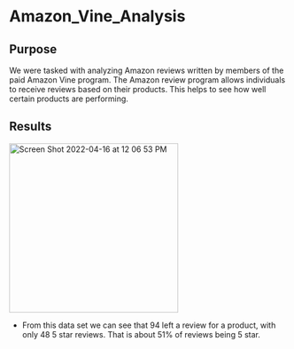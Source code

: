 # Amazon_Vine_Analysis
## Purpose
We were tasked with analyzing Amazon reviews written by members of the paid Amazon Vine program. The Amazon review program allows individuals to receive reviews based on their products. This helps to see how well certain products are performing. 
## Results
<img width="305" alt="Screen Shot 2022-04-16 at 12 06 53 PM" src="https://user-images.githubusercontent.com/95194554/163684584-2b73d1d5-5653-453e-a4a0-b941067b9251.png">

* From this data set we can see that 94 left a review for a product, with only 48 5 star reviews. That is about 51% of reviews being 5 star.
